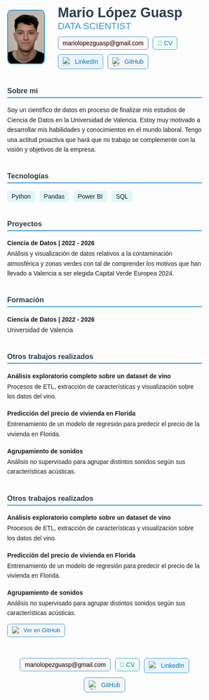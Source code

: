 <!-- CONTENEDOR PRINCIPAL -->
<div style="max-width: 900px; margin: 0 auto; padding: 30px; font-family: Arial, sans-serif;">

  <!-- Header completo con foto a la izquierda y datos a la derecha -->
  <div style="display: flex; align-items: center; gap: 30px; margin-bottom: 40px;">
    <!-- Imagen -->
    <img src="assets/fotocarnetmario.jfif" alt="Foto de Mario" style="width: 120px; height: 120px; border-radius: 10%; object-fit: cover; border: 2px solid #3498db;">
    <!-- Información: nombre, título y botones -->
    <div style="display: flex; flex-direction: column; gap: 12px;">
      <!-- Nombre y título -->
      <div>
        <h1 style="color: #2c3e50; font-size: 2.2em; margin: 0;">Mario López Guasp</h1>
        <h2 style="color: #3498db; font-weight: 300; margin: 0;">DATA SCIENTIST</h2>
      </div>
      <!-- Botones de contacto -->
      <div style="display: flex; flex-wrap: wrap; gap: 10px;">
        <!-- Email -->
        <a href="mailto:mariolopezguasp@gmail.com" style="text-decoration: none;">
          <div style="display: flex; align-items: center; gap: 8px; background-color: #fff5f5; padding: 6px 10px; border-radius: 6px; border: 1px solid #3498db;">
            <span style="color:  #000000;">mariolopezguasp@gmail.com</span>
          </div>
        </a>
        <!-- CV -->
        <a href="assets/CV_MarioLopezGuasp.pdf" target="_blank" style="text-decoration: none;">
          <div style="display: flex; align-items: center; gap: 8px; background-color: #f0fff4; padding: 6px 10px; border-radius: 6px; border: 1px solid #3498db;">
            <span style="color: #0077b5; font-weight: 500;">📄 CV</span>
          </div>
        </a>
        <!-- LinkedIn -->
        <a href="https://www.linkedin.com/in/mario-l%C3%B3pez-guasp-56b462225/" target="_blank" style="text-decoration: none;">
          <div style="display: flex; align-items: center; gap: 8px; background-color: #eaf4fb; padding: 6px 10px; border-radius: 6px; border: 1px solid #3498db;">
            <img src="https://cdn.jsdelivr.net/gh/devicons/devicon/icons/linkedin/linkedin-original.svg" alt="LinkedIn" style="width: 20px; height: 20px;">
            <span style="color: #0077b5;">LinkedIn</span>
          </div>
        </a>
        <!-- GitHub -->
        <a href="https://github.com/mariolopezguasp" target="_blank" style="text-decoration: none;">
          <div style="display: flex; align-items: center; gap: 8px; background-color: #f5f5f5; padding: 6px 10px; border-radius: 6px; border: 1px solid #3498db;">
            <img src="https://cdn.jsdelivr.net/gh/devicons/devicon/icons/github/github-original.svg" alt="GitHub" style="width: 20px; height: 20px;">
            <span style="color: #0077b5;">GitHub</span>
          </div>
        </a>
      </div>
    </div>
  </div>

  <!-- Sección Objetivo -->
  <div style="margin-bottom: 40px;">
    <h3 style="color: #2c3e50; border-bottom: 2px solid #3498db; padding-bottom: 5px;">Sobre mi</h3>
    <p style="line-height: 1.6; margin: 0;">Soy un científico de datos en proceso de finalizar mis estudios de Ciencia de Datos en la Universidad de Valencia. Estoy muy motivado a desarrollar mis habilidades y conocimientos en el mundo laboral. Tengo una actitud proactiva que hará que mi trabajo se complemente con la visión y objetivos de la empresa.</p>
  </div>

  <!-- Sección Habilidades -->
  <div style="margin-bottom: 40px;">
    <h3 style="color: #2c3e50; border-bottom: 2px solid #3498db; padding-bottom: 5px;">Tecnologías</h3>
    <div style="display: flex; flex-wrap: wrap; gap: 10px;">
      <span style="background: #e0f7fa; padding: 5px 10px; border-radius: 4px;">Python</span>
      <span style="background: #e0f7fa; padding: 5px 10px; border-radius: 4px;">Pandas</span>
      <span style="background: #e0f7fa; padding: 5px 10px; border-radius: 4px;">Power BI</span>
      <span style="background: #e0f7fa; padding: 5px 10px; border-radius: 4px;">SQL</span>
      <!-- Añade más habilidades -->
    </div>
  </div>

  <!-- Sección Proyectos -->
  <div style="margin-bottom: 40px;">
    <h3 style="color: #2c3e50; border-bottom: 2px solid #3498db; padding-bottom: 5px;">Proyectos</h3>
    <div style="margin-bottom: 15px;">
      <h4 style="margin-bottom: 5px;">Ciencia de Datos | 2022 - 2026</h4>
      <p style="margin: 0; line-height: 1.6;">Análisis y visualización de datos relativos a la contaminación atmosférica y zonas verdes con tal de comprender los motivos que han llevado a Valencia a ser elegida Capital Verde Europea 2024.</p>
    </div>
  </div>

  <!-- Sección Formación -->
  <div style="margin-bottom: 40px;">
    <h3 style="color: #2c3e50; border-bottom: 2px solid #3498db; padding-bottom: 5px;">Formación</h3>
    <div style="margin-bottom: 15px;">
      <h4 style="margin-bottom: 5px;">Ciencia de Datos | 2022 - 2026</h4>
       <p style="margin: 0; line-height: 1.6;">Universidad de Valencia</p>
    </div>
  </div>

  <!-- Sección Extra -->
  <div style="margin-bottom: 40px;">
    <h3 style="color: #2c3e50; border-bottom: 2px solid #3498db; padding-bottom: 5px;">Otros trabajos realizados</h3>
    <div style="margin-bottom: 15px;">
      <h4 style="margin-bottom: 5px;">Análisis exploratorio completo sobre un dataset de vino</h4>
      <p style="margin: 0; line-height: 1.6;">Procesos de ETL, extracción de características y visualización sobre los datos del vino.</p>
    </div>
    <div style="margin-bottom: 15px;">
      <h4 style="margin-bottom: 5px;">Predicción del precio de vivienda en Florida</h4>
      <p style="margin: 0; line-height: 1.6;">Entrenamiento de un modelo de regresión para predecir el precio de la vivienda en Florida.</p>
    </div>
    <div style="margin-bottom: 15px;">
      <h4 style="margin-bottom: 5px;">Agrupamiento de sonidos</h4>
      <p style="margin: 0; line-height: 1.6;">Análisis no supervisado para agrupar distintos sonidos según sus características acústicas.</p>
    </div>
  </div>

  <!-- Sección Extra -->
<div style="margin-bottom: 40px;">
  <h3 style="color: #2c3e50; border-bottom: 2px solid #3498db; padding-bottom: 5px;">Otros trabajos realizados</h3>

  <div style="margin-bottom: 15px;">
    <h4 style="margin-bottom: 5px;">Análisis exploratorio completo sobre un dataset de vino</h4>
    <p style="margin: 0 0 8px 0; line-height: 1.6;">Procesos de ETL, extracción de características y visualización sobre los datos del vino.</p>
    <!-- Aquí puedes añadir el botón si tienes repo -->
  </div>

  <div style="margin-bottom: 15px;">
    <h4 style="margin-bottom: 5px;">Predicción del precio de vivienda en Florida</h4>
    <p style="margin: 0 0 8px 0; line-height: 1.6;">Entrenamiento de un modelo de regresión para predecir el precio de la vivienda en Florida.</p>
    <!-- Aquí también podrías poner botón si tienes el repo -->
  </div>

  <div style="margin-bottom: 15px;">
    <h4 style="margin-bottom: 5px;">Agrupamiento de sonidos</h4>
    <p style="margin: 0 0 8px 0; line-height: 1.6;">Análisis no supervisado para agrupar distintos sonidos según sus características acústicas.</p>
    <a href="https://github.com/mariolopezguasp/AgrupamientoSonidos" target="_blank" style="text-decoration: none;">
      <div style="display: inline-flex; align-items: center; gap: 8px; background-color: #f5f5f5; padding: 5px 10px; border-radius: 6px; border: 1px solid #3498db; margin-top: 5px;">
        <img src="https://cdn.jsdelivr.net/gh/devicons/devicon/icons/github/github-original.svg" alt="GitHub" style="width: 18px; height: 18px;">
        <span style="color: #0077b5; font-size: 0.95em;">Ver en GitHub</span>
      </div>
    </a>
  </div>
</div>


  <!-- Footer con botones de contacto -->
<div style="text-align: center; margin-top: 20px;">
  <div style="display: flex; justify-content: center; flex-wrap: wrap; gap: 10px; margin-top: 20px;">
    <!-- Email -->
    <a href="mailto:mariolopezguasp@gmail.com" style="text-decoration: none;">
      <div style="display: flex; align-items: center; gap: 8px; background-color: #fff5f5; padding: 6px 10px; border-radius: 6px; border: 1px solid #3498db;">
        <span style="color:  #000000;">mariolopezguasp@gmail.com</span>
      </div>
    </a>
    <!-- CV -->
    <a href="assets/CV_MarioLopezGuasp.pdf" target="_blank" style="text-decoration: none;">
      <div style="display: flex; align-items: center; gap: 8px; background-color: #f0fff4; padding: 6px 10px; border-radius: 6px; border: 1px solid #3498db;">
        <span style="color: #0077b5; font-weight: 500;">📄 CV</span>
      </div>
    </a>
    <!-- LinkedIn -->
    <a href="https://www.linkedin.com/in/mario-l%C3%B3pez-guasp-56b462225/" target="_blank" style="text-decoration: none;">
      <div style="display: flex; align-items: center; gap: 8px; background-color: #eaf4fb; padding: 6px 10px; border-radius: 6px; border: 1px solid #3498db;">
        <img src="https://cdn.jsdelivr.net/gh/devicons/devicon/icons/linkedin/linkedin-original.svg" alt="LinkedIn" style="width: 20px; height: 20px;">
        <span style="color: #0077b5;">LinkedIn</span>
      </div>
    </a>
    <!-- GitHub -->
    <a href="https://github.com/mariolopezguasp" target="_blank" style="text-decoration: none;">
      <div style="display: flex; align-items: center; gap: 8px; background-color: #f5f5f5; padding: 6px 10px; border-radius: 6px; border: 1px solid #3498db;">
        <img src="https://cdn.jsdelivr.net/gh/devicons/devicon/icons/github/github-original.svg" alt="GitHub" style="width: 20px; height: 20px;">
        <span style="color: #0077b5;">GitHub</span>
      </div>
    </a>
  </div>
</div>
